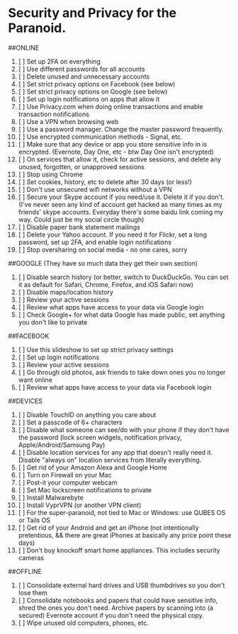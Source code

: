# Security and Privacy for the Paranoid.  

##ONLINE

1. [ ] Set up 2FA on everything 
2. [ ] Use different passwords for all accounts 
3. [ ] Delete unused and unnecessary accounts 
4. [ ] Set strict privacy options on Facebook (see below)
5. [ ] Set strict privacy options on Google (see below)
6. [ ] Set up login notifications on apps that allow it
7. [ ] Use Privacy.com when doing online transactions and enable transaction notifications 
8. [ ] Use a VPN when browsing web
9. [ ] Use a password manager. Change the master password frequently. 
10. [ ] Use encrypted communication methods - Signal, etc. 
11. [ ] Make sure that any device or app you store sensitive info in is encrypted. (Evernote, Day One, etc - btw Day One isn't encrypted) 
12. [ ] On services that allow it, check for active sessions, and delete any unused, forgotten, or unapproved sessions 
13. [ ] Stop using Chrome
14. [ ] Set cookies, history, etc to delete after 30 days (or less!)
15. [ ] Don't use unsecured wifi networks without a VPN
16. [ ] Secure your Skype account if you need/use it. Delete it if you don't. (I've never seen any kind of account get hacked as many times as my friends' skype accounts. Everyday there's some baidu link coming my way. Could just be my social circle though)
17. [ ] Disable paper bank statement mailings 
18. [ ] Delete your Yahoo account. If you need it for Flickr, set a long password, set up 2FA, and enable login notifications
19. [ ] Stop oversharing on social media - no one cares, sorry


##GOOGLE
(They have so much data they get their own section)

1. [ ] Disable search history (or better, switch to DuckDuckGo. You can set it as default for Safari, Chrome, Firefox, and iOS Safari now)
2. [ ] Disable maps/location history
3. [ ] Review your active sessions
4. [ ] Review what apps have access to your data via Google login
5. [ ] Check Google+ for what data Google has made public, set anything you don't like to private


##FACEBOOK

1. [ ] Use this slideshow to set up strict privacy settings 
2. [ ] Set up login notifications
3. [ ] Review your active sessions
4. [ ] Go through old photos, ask friends to take down ones you no longer want online
5. [ ] Review what apps have access to your data via Facebook login 


##DEVICES

1. [ ]  Disable TouchID on anything you care about
2. [ ] Set a passcode of 6+ characters
3. [ ] Disable what someone can see/do with your phone if they don't have the password (lock screen widgets, notification privacy, Apple/Android/Samsung Pay)
4. [ ] Disable location services for any app that doesn't really need it. Disable "always on" location services from literally everything. 
5. [ ] Get rid of your Amazon Alexa and Google Home
6. [ ] Turn on Firewall on your Mac
7. [ ] Post-it your computer webcam 
8. [ ] Set Mac lockscreen notifications to private 
9. [ ] Install Malwarebyte
10. [ ] Install VyprVPN (or another VPN client)
11. [ ] For the super-paranoid, not tied to Mac or Windows: use QUBES OS or Tails OS
12. [ ] Get rid of your Android and get an iPhone (not intentionally pretentious, && there are great iPhones at basically any price point these days) 
13. [ ] Don't buy knockoff smart home appliances. This includes security cameras 


##OFFLINE

1. [ ] Consolidate external hard drives and USB thumbdrives so you don't lose them
2. [ ] Consolidate notebooks and papers that could have sensitive info, shred the ones you don't need. Archive papers by scanning into (a secured) Evernote account if you don't need the physical copy. 
3. [ ] Wipe unused old computers, phones, etc.
